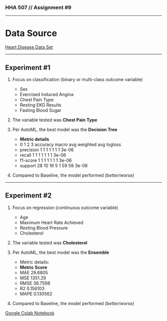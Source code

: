 ### HHA 507 // Assignment #9

---
# Data Source
[Heart Disease Data Set](https://www.kaggle.com/datasets/rashikrahmanpritom/heart-attack-analysis-prediction-dataset)

---
## Experiment #1
1. Focus on classification (binary or multi-class outcome variable)
    - Sex
    - Exercised Induced Angina
    - Chest Pain Type
    - Resting EKG Results
    - Fasting Blood Sugar
2. The variable tested was **Chest Pain Type**
3. Per AutoML, the best model was the **Decision Tree**
    - **Metric details**
    - 0	1	2	3	accuracy	macro avg	weighted avg	logloss
    - precision	1	1	1	1	1	1	1	3e-06
    - recall	1	1	1	1	1	1	1	3e-06
    - f1-score	1	1	1	1	1	1	1	3e-06
    - support	28	10	16	5	1	59	59	3e-06

4. Compared to Baseline, the model performed _(better/worse)_

---

## Experiment #2
1. Focus on regression (continuous outcome variable)
    - Age
    - Maximum Heart Rate Achieved
    - Resting Blood Pressure
    - Cholesterol
2. The variable tested was **Cholesterol**
3. Per AutoML, the best model was the **Ensemble**
    -  Metric details:
    - **Metric Score**
    - MAE	29.6805
    - MSE	1351.29
    - RMSE	36.7598
    - R2	0.156103
    - MAPE	0.130562

4. Compared to Baseline, the model performed _(better/worse)_


[Google Colab Notebook](https://colab.research.google.com/drive/11nWetklk9rmjc7cjwCS0e5vcH59f11C4?usp=sharing)